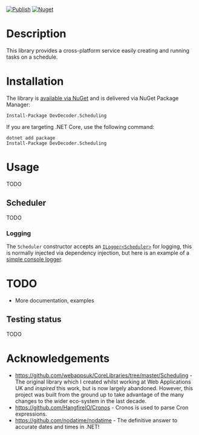 [![Publish](https://github.com/DevDecoder/DevDecoder.Scheduling/workflows/Build%20and%20Publish/badge.svg)](https://github.com/DevDecoder/DevDecoder.Scheduling/actions?query=workflow%3A%22Build+and+Publish%22)
[![Nuget](https://img.shields.io/nuget/v/DevDecoder.Scheduling)](https://www.nuget.org/packages/DevDecoder.Scheduling/)

# Description
This library provides a cross-platform service easily creating and running tasks on a schedule.

# Installation
The library is [available via NuGet](https://www.nuget.org/packages?q=DevDecoder.Scheduling) and is delivered via NuGet Package Manager:

```
Install-Package DevDecoder.Scheduling
```

If you are targeting .NET Core, use the following command:

```
dotnet add package 
Install-Package DevDecoder.Scheduling
```

# Usage

TODO

## Scheduler
TODO

### Logging
The `Scheduler` constructor accepts an [`ILogger<Scheduler>`](https://docs.microsoft.com/en-us/dotnet/api/microsoft.extensions.logging.ilogger-1?view=dotnet-plat-ext-3.1&viewFallbackFrom=netstandard-2.1) for logging, this is normally injected via dependency injection, but here is an example of a [simple console logger](https://github.com/DevDecoder/HIDDevices/blob/master/HIDDevices.Sample/SimpleConsoleLogger.cs).


# TODO

* More documentation, examples

## Testing status

TODO

# Acknowledgements

* https://github.com/webappsuk/CoreLibraries/tree/master/Scheduling - The original library which I created whilst working at Web Applications UK and _inspired_ this work, but is now largely abandoned.  However, this project was built from the ground up to take advantage of the many changes to the wider eco-system in the last decade.
* https://github.com/HangfireIO/Cronos - Cronos is used to parse Cron expressions.
* https://github.com/nodatime/nodatime - The definitive answer to accurate dates and times in .NET!
